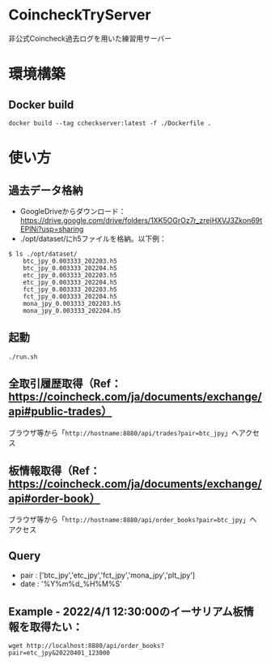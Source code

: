 # CoincheckTryServer
非公式Coincheck過去ログを用いた練習用サーバー

# 環境構築
## Docker build
```
docker build --tag ccheckserver:latest -f ./Dockerfile .
```

# 使い方
## 過去データ格納
* GoogleDriveからダウンロード：https://drive.google.com/drive/folders/1XK5OGrOz7r_zrejHXVJ3Zkon69tEPlNi?usp=sharing
* ./opt/dataset/にh5ファイルを格納。以下例：
```
$ ls ./opt/dataset/
	btc_jpy_0.003333_202203.h5
	btc_jpy_0.003333_202204.h5
	etc_jpy_0.003333_202203.h5
	etc_jpy_0.003333_202204.h5
	fct_jpy_0.003333_202203.h5
	fct_jpy_0.003333_202204.h5
	mona_jpy_0.003333_202203.h5
	mona_jpy_0.003333_202204.h5
```
## 起動
```
./run.sh
```
## 全取引履歴取得（Ref：https://coincheck.com/ja/documents/exchange/api#public-trades）
ブラウザ等から「```http://hostname:8880/api/trades?pair=btc_jpy```」へアクセス
## 板情報取得（Ref：https://coincheck.com/ja/documents/exchange/api#order-book）
ブラウザ等から「```http://hostname:8880/api/order_books?pair=btc_jpy```」へアクセス
## Query
* pair : ['btc_jpy','etc_jpy','fct_jpy','mona_jpy','plt_jpy']
* date : '%Y%m%d_%H%M%S'
## Example - 2022/4/1 12:30:00のイーサリアム板情報を取得たい：
```
wget http://localhost:8880/api/order_books?pair=etc_jpy&20220401_123000
```
